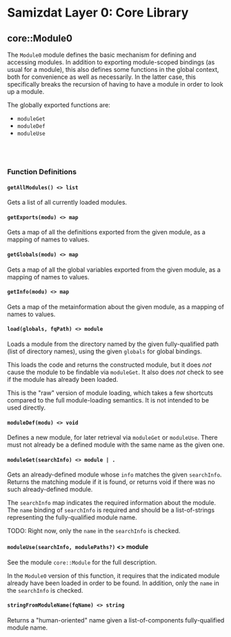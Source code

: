 Samizdat Layer 0: Core Library
==============================

core::Module0
-------------

The `Module0` module defines the basic mechanism for defining and accessing
modules. In addition to exporting module-scoped bindings (as usual for
a module), this also defines some functions in the global context, both
for convenience as well as necessarily. In the latter case, this specifically
breaks the recursion of having to have a module in order to look up a
module.

The globally exported functions are:

* `moduleGet`
* `moduleDef`
* `moduleUse`

<br><br>
### Function Definitions

#### `getAllModules() <> list`

Gets a list of all currently loaded modules.

#### `getExports(modu) <> map`

Gets a map of all the definitions exported from the given module,
as a mapping of names to values.

#### `getGlobals(modu) <> map`

Gets a map of all the global variables exported from the given module,
as a mapping of names to values.

#### `getInfo(modu) <> map`

Gets a map of the metainformation about the given module, as a
mapping of names to values.

#### `load(globals, fqPath) <> module`

Loads a module from the directory named by the given fully-qualified path
(list of directory names), using the given `globals` for global bindings.

This loads the code and returns the constructed module, but it does *not*
cause the module to be findable via `moduleGet`. It also does *not* check to
see if the module has already been loaded.

This is the "raw" version of module loading, which takes a few shortcuts
compared to the full module-loading semantics. It is not intended to be
used directly.

#### `moduleDef(modu) <> void`

Defines a new module, for later retrieval via `moduleGet` or `moduleUse`.
There must not already be a defined module with the same name as the given
one.

#### `moduleGet(searchInfo) <> module | .`

Gets an already-defined module whose `info` matches the given `searchInfo`.
Returns the matching module if it is found, or returns void if there was
no such already-defined module.

The `searchInfo` map indicates the required information about the module.
The `name` binding of `searchInfo` is required and should be a list-of-strings
representing the fully-qualified module name.

TODO: Right now, only the `name` in the `searchInfo` is checked.

#### `moduleUse(searchInfo, modulePaths?)` <> module

See the module `core::Module` for the full description.

In the `Module0` version of this function, it requires that the
indicated module already have been loaded in order to be found.
In addition, only the `name` in the `searchInfo` is checked.

#### `stringFromModuleName(fqName) <> string`

Returns a "human-oriented" name given a list-of-components fully-qualified
module name.
